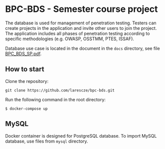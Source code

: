 # BPC-BDS - Semester course project
The database is used for management of penetration testing. Testers can create projects in the application and invite other users to join the project. The application includes all phases of penetration testing according to specific methodologies (e.g. OWASP, OSSTMM, PTES, ISSAF).

Database use case is located in the document in the `docs` directory, see file [BPC_BDS_SP.pdf](docs/BPC_BDS_SP.pdf).

## How to start

Clone the repository: 
```
git clone https://github.com/larescze/bpc-bds.git
```
Run the following command in the root directory:
```shell
$ docker-compose up
```

## MySQL

Docker container is designed for PostgreSQL database. To import MySQL database, use files from `mysql` directory.